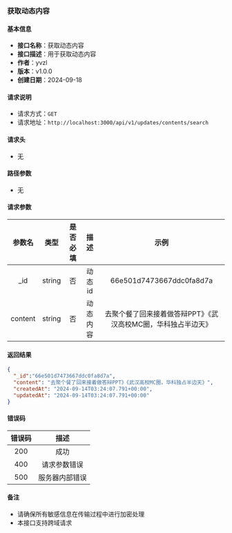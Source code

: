 ### 获取动态内容

#### 基本信息

- **接口名称**：获取动态内容
- **接口描述**：用于获取动态内容
- **作者**：yvzl
- **版本**：v1.0.0
- **创建日期**：2024-09-18

#### 请求说明

- 请求方式：`GET`
- 请求地址：`http://localhost:3000/api/v1/updates/contents/search`

#### 请求头

- 无

#### 路径参数

- 无

#### 请求参数

| 参数名 | 类型 | 是否必填 | 描述 | 示例 |
| :----: | :----: | :----: | :----: | :----: |
| _id | string | 否 | 动态id | 66e501d7473667ddc0fa8d7a |
| content | string | 否 | 动态内容 | 去聚个餐了回来接着做答辩PPT》《武汉高校MC圈，华科独占半边天》 |

#### 返回结果

```json
{
  "_id":"66e501d7473667ddc0fa8d7a",
  "content": "去聚个餐了回来接着做答辩PPT》《武汉高校MC圈，华科独占半边天》",
  "createdAt": "2024-09-14T03:24:07.791+00:00",
  "updatedAt": "2024-09-14T03:24:07.791+00:00"
}
```

#### 错误码

| 错误码 | 描述 |
| :----: | :----: |
| 200 | 成功 |
| 400 | 请求参数错误 |
| 500 | 服务器内部错误 |

#### 备注
- 请确保所有敏感信息在传输过程中进行加密处理
- 本接口支持跨域请求
